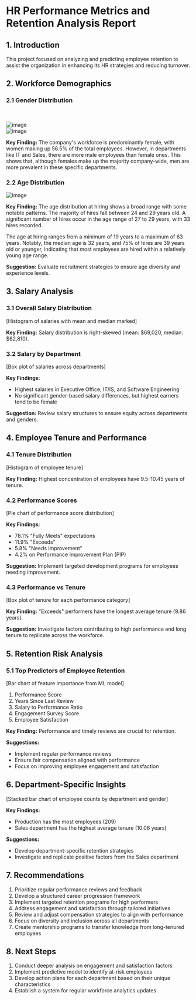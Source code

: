 # HR Performance Metrics and Retention Analysis Report

## 1. Introduction
This project focused on analyzing and predicting employee retention to assist the organization in enhancing its HR strategies and reducing turnover.
## 2. Workforce Demographics

### 2.1 Gender Distribution
<br>

![image](https://github.com/user-attachments/assets/a3c0155b-14fc-4bfc-90e9-8205aacc4839)
<br>
![image](https://github.com/user-attachments/assets/dc317cf4-f4b0-424d-bd08-193193ea3f87)


**Key Finding:** 
The company's workforce is predominantly female, with women making up 56.5% of the total employees. However, in departments like IT and Sales, there are more male employees than female ones. This shows that, although females make up the majority company-wide, men are more prevalent in these specific departments.
### 2.2 Age Distribution
![image](https://github.com/user-attachments/assets/39d4eaac-8f2a-4ab4-a5f1-80632a9ea5ed)


**Key Finding:** 
The age distribution at hiring shows a broad range with some notable patterns. The majority of hires fall between 24 and 29 years old. A significant number of hires occur in the age range of 27 to 29 years, with 33 hires recorded.

The age at hiring ranges from a minimum of 19 years to a maximum of 63 years. Notably, the median age is 32 years, and 75% of hires are 39 years old or younger, indicating that most employees are hired within a relatively young age range.

**Suggestion:** Evaluate recruitment strategies to ensure age diversity and experience levels.

## 3. Salary Analysis

### 3.1 Overall Salary Distribution
[Histogram of salaries with mean and median marked]

**Key Finding:** Salary distribution is right-skewed (mean: $69,020, median: $62,810).

### 3.2 Salary by Department
[Box plot of salaries across departments]

**Key Findings:** 
- Highest salaries in Executive Office, IT/IS, and Software Engineering
- No significant gender-based salary differences, but highest earners tend to be female

**Suggestion:** Review salary structures to ensure equity across departments and genders.

## 4. Employee Tenure and Performance

### 4.1 Tenure Distribution
[Histogram of employee tenure]

**Key Finding:** Highest concentration of employees have 9.5-10.45 years of tenure.

### 4.2 Performance Scores
[Pie chart of performance score distribution]

**Key Findings:**
- 78.1% "Fully Meets" expectations
- 11.9% "Exceeds"
- 5.8% "Needs Improvement"
- 4.2% on Performance Improvement Plan (PIP)

**Suggestion:** Implement targeted development programs for employees needing improvement.

### 4.3 Performance vs Tenure
[Box plot of tenure for each performance category]

**Key Finding:** "Exceeds" performers have the longest average tenure (9.86 years).

**Suggestion:** Investigate factors contributing to high performance and long tenure to replicate across the workforce.

## 5. Retention Risk Analysis

### 5.1 Top Predictors of Employee Retention
[Bar chart of feature importance from ML model]

1. Performance Score
2. Years Since Last Review
3. Salary to Performance Ratio
4. Engagement Survey Score
5. Employee Satisfaction

**Key Finding:** Performance and timely reviews are crucial for retention.

**Suggestions:**
- Implement regular performance reviews
- Ensure fair compensation aligned with performance
- Focus on improving employee engagement and satisfaction

## 6. Department-Specific Insights

[Stacked bar chart of employee counts by department and gender]

**Key Findings:**
- Production has the most employees (209)
- Sales department has the highest average tenure (10.06 years)

**Suggestions:**
- Develop department-specific retention strategies
- Investigate and replicate positive factors from the Sales department

## 7. Recommendations

1. Prioritize regular performance reviews and feedback
2. Develop a structured career progression framework
3. Implement targeted retention programs for high performers
4. Address engagement and satisfaction through tailored initiatives
5. Review and adjust compensation strategies to align with performance
6. Focus on diversity and inclusion across all departments
7. Create mentorship programs to transfer knowledge from long-tenured employees

## 8. Next Steps

1. Conduct deeper analysis on engagement and satisfaction factors
2. Implement predictive model to identify at-risk employees
3. Develop action plans for each department based on their unique characteristics
4. Establish a system for regular workforce analytics updates
